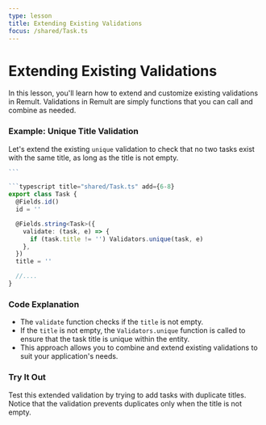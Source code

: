 ```yaml
---
type: lesson
title: Extending Existing Validations
focus: /shared/Task.ts
---
```


# Extending Existing Validations

In this lesson, you'll learn how to extend and customize existing validations in Remult. Validations in Remult are simply functions that you can call and combine as needed.

### Example: Unique Title Validation

Let's extend the existing `unique` validation to check that no two tasks exist with the same title, as long as the title is not empty.

````solution:/shared/Task.ts title="shared/Task.ts"  collapse={1-5, 16-99} add={11-13}
```

```typescript title="shared/Task.ts" add={6-8}
export class Task {
  @Fields.id()
  id = ''

  @Fields.string<Task>({
    validate: (task, e) => {
      if (task.title != '') Validators.unique(task, e)
    },
  })
  title = ''

  //....
}
````

### Code Explanation

- The `validate` function checks if the `title` is not empty.
- If the `title` is not empty, the `Validators.unique` function is called to ensure that the task title is unique within the entity.
- This approach allows you to combine and extend existing validations to suit your application's needs.

### Try It Out

Test this extended validation by trying to add tasks with duplicate titles. Notice that the validation prevents duplicates only when the title is not empty.
